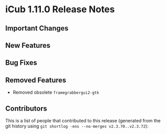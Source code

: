 iCub 1.11.0 Release Notes
========================

Important Changes
-----------------


New Features
------------


Bug Fixes
---------


Removed Features
----------------

* Removed obsolete `framegrabbergui2-gtk`


Contributors
------------

This is a list of people that contributed to this release (generated from the
git history using `git shortlog -ens --no-merges v2.3.70..v2.3.72`):

```
```
